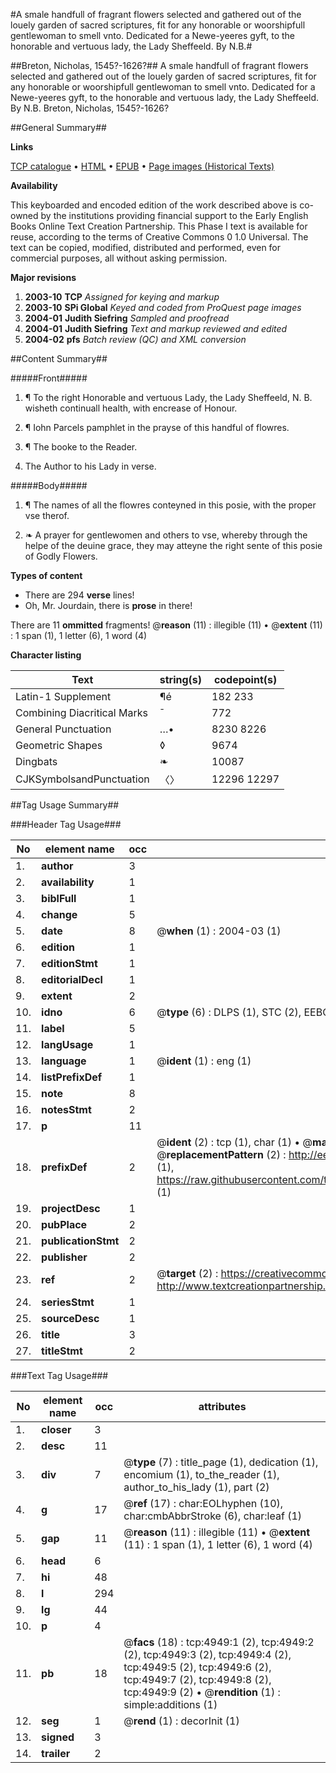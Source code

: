 #A smale handfull of fragrant flowers selected and gathered out of the louely garden of sacred scriptures, fit for any honorable or woorshipfull gentlewoman to smell vnto. Dedicated for a Newe-yeeres gyft, to the honorable and vertuous lady, the Lady Sheffeeld. By N.B.#

##Breton, Nicholas, 1545?-1626?##
A smale handfull of fragrant flowers selected and gathered out of the louely garden of sacred scriptures, fit for any honorable or woorshipfull gentlewoman to smell vnto. Dedicated for a Newe-yeeres gyft, to the honorable and vertuous lady, the Lady Sheffeeld. By N.B.
Breton, Nicholas, 1545?-1626?

##General Summary##

**Links**

[TCP catalogue](http://www.ota.ox.ac.uk/tcp/)  • 
[HTML](http://tei.it.ox.ac.uk/tcp/Texts-HTML/free/A16/A16791.html)  • 
[EPUB](http://tei.it.ox.ac.uk/tcp/Texts-EPUB/free/A16/A16791.epub) • 
[Page images (Historical Texts)](https://data.historicaltexts.jisc.ac.uk/view?pubId=eebo-99840443e&pageId=eebo-99840443e-4949-1)

**Availability**

This keyboarded and encoded edition of the
	       work described above is co-owned by the institutions
	       providing financial support to the Early English Books
	       Online Text Creation Partnership. This Phase I text is
	       available for reuse, according to the terms of Creative
	       Commons 0 1.0 Universal. The text can be copied,
	       modified, distributed and performed, even for
	       commercial purposes, all without asking permission.

**Major revisions**

1. __2003-10__ __TCP__ *Assigned for keying and markup*
1. __2003-10__ __SPi Global__ *Keyed and coded from ProQuest page images*
1. __2004-01__ __Judith Siefring__ *Sampled and proofread*
1. __2004-01__ __Judith Siefring__ *Text and markup reviewed and edited*
1. __2004-02__ __pfs__ *Batch review (QC) and XML conversion*

##Content Summary##

#####Front#####

1. ¶ To the right Honorable and vertuous Lady, the Lady
Sheffeeld, N. B. wisheth continuall health, with encrease of
Honour.

1. ¶ Iohn Parcels pamphlet in the prayse of this handful of
flowres.

1. ¶ The booke to the Reader.

1. The Author to his Lady in verse.

#####Body#####

1. ¶ The names of all the flowres conteyned in this posie,
with the proper vse therof.

1. ❧ A prayer for gentlewomen and others to vse, whereby
through the helpe of the deuine grace, they may atteyne the right sente of this
posie of Godly Flowers.

**Types of content**

  * There are 294 **verse** lines!
  * Oh, Mr. Jourdain, there is **prose** in there!

There are 11 **ommitted** fragments! 
 @__reason__ (11) : illegible (11)  •  @__extent__ (11) : 1 span (1), 1 letter (6), 1 word (4)

**Character listing**


|Text|string(s)|codepoint(s)|
|---|---|---|
|Latin-1 Supplement|¶é|182 233|
|Combining             Diacritical Marks|̄|772|
|General Punctuation|…•|8230 8226|
|Geometric Shapes|◊|9674|
|Dingbats|❧|10087|
|CJKSymbolsandPunctuation|〈〉|12296 12297|

##Tag Usage Summary##

###Header Tag Usage###

|No|element name|occ|attributes|
|---|---|---|---|
|1.|__author__|3||
|2.|__availability__|1||
|3.|__biblFull__|1||
|4.|__change__|5||
|5.|__date__|8| @__when__ (1) : 2004-03 (1)|
|6.|__edition__|1||
|7.|__editionStmt__|1||
|8.|__editorialDecl__|1||
|9.|__extent__|2||
|10.|__idno__|6| @__type__ (6) : DLPS (1), STC (2), EEBO-CITATION (1), PROQUEST (1), VID (1)|
|11.|__label__|5||
|12.|__langUsage__|1||
|13.|__language__|1| @__ident__ (1) : eng (1)|
|14.|__listPrefixDef__|1||
|15.|__note__|8||
|16.|__notesStmt__|2||
|17.|__p__|11||
|18.|__prefixDef__|2| @__ident__ (2) : tcp (1), char (1)  •  @__matchPattern__ (2) : ([0-9\-]+):([0-9IVX]+) (1), (.+) (1)  •  @__replacementPattern__ (2) : http://eebo.chadwyck.com/downloadtiff?vid=$1&page=$2 (1), https://raw.githubusercontent.com/textcreationpartnership/Texts/master/tcpchars.xml#$1 (1)|
|19.|__projectDesc__|1||
|20.|__pubPlace__|2||
|21.|__publicationStmt__|2||
|22.|__publisher__|2||
|23.|__ref__|2| @__target__ (2) : https://creativecommons.org/publicdomain/zero/1.0/ (1), http://www.textcreationpartnership.org/docs/. (1)|
|24.|__seriesStmt__|1||
|25.|__sourceDesc__|1||
|26.|__title__|3||
|27.|__titleStmt__|2||


###Text Tag Usage###

|No|element name|occ|attributes|
|---|---|---|---|
|1.|__closer__|3||
|2.|__desc__|11||
|3.|__div__|7| @__type__ (7) : title_page (1), dedication (1), encomium (1), to_the_reader (1), author_to_his_lady (1), part (2)|
|4.|__g__|17| @__ref__ (17) : char:EOLhyphen (10), char:cmbAbbrStroke (6), char:leaf (1)|
|5.|__gap__|11| @__reason__ (11) : illegible (11)  •  @__extent__ (11) : 1 span (1), 1 letter (6), 1 word (4)|
|6.|__head__|6||
|7.|__hi__|48||
|8.|__l__|294||
|9.|__lg__|44||
|10.|__p__|4||
|11.|__pb__|18| @__facs__ (18) : tcp:4949:1 (2), tcp:4949:2 (2), tcp:4949:3 (2), tcp:4949:4 (2), tcp:4949:5 (2), tcp:4949:6 (2), tcp:4949:7 (2), tcp:4949:8 (2), tcp:4949:9 (2)  •  @__rendition__ (1) : simple:additions (1)|
|12.|__seg__|1| @__rend__ (1) : decorInit (1)|
|13.|__signed__|3||
|14.|__trailer__|2||
